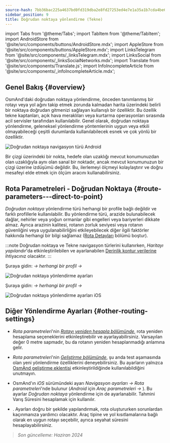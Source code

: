 ```yaml
---
source-hash: 7bb36bac225a4637bd0fd319dba2e8fd27253ed4e7e1a35a1b7cda4be6a24614
sidebar_position: 9
title: Doğrudan noktaya yönlendirme (Tekne)
---
```

import Tabs from '@theme/Tabs';
import TabItem from '@theme/TabItem';
import AndroidStore from '@site/src/components/buttons/AndroidStore.mdx';
import AppleStore from '@site/src/components/buttons/AppleStore.mdx';
import LinksTelegram from '@site/src/components/_linksTelegram.mdx';
import LinksSocial from '@site/src/components/_linksSocialNetworks.mdx';
import Translate from '@site/src/components/Translate.js';
import InfoIncompleteArticle from '@site/src/components/_infoIncompleteArticle.mdx';



## Genel Bakış {#overview}

OsmAnd'daki doğrudan noktaya yönlendirme, önceden tanımlanmış bir rotayı veya yol ağını takip etmek zorunda kalmadan harita üzerindeki belirli bir noktaya doğrudan gitmenizi sağlayan kullanışlı bir özelliktir. Bu özellik tekne kaptanları, açık hava meraklıları veya kurtarma operasyonları sırasında acil servisler tarafından kullanılabilir. Genel olarak, doğrudan noktaya yönlendirme, geleneksel yönlendirme yöntemlerinin uygun veya etkili olmayabileceği çeşitli durumlarda kullanılabilecek esnek ve çok yönlü bir özelliktir.

![Doğrudan noktaya navigasyon türü Android](@site/static/img/navigation/boat/direct_navigation_type_android.png)

Bir çizgi üzerindeki bir nokta, hedefe olan uzaklığı mevcut konumunuzdan olan uzaklığıyla aynı olan sanal bir noktadır, ancak mevcut konumunuzun bir çizgi üzerine izdüşümü değildir. Bu, ilerlemeyi ölçmeyi kolaylaştırır ve doğru mesafeyi elde etmek için ölçüm aracını kullanabilirsiniz.


## Rota Parametreleri - Doğrudan Noktaya {#route-parameters---direct-to-point}

*Doğrudan noktaya* yönlendirme türü herhangi bir profile bağlı değildir ve farklı profillerle kullanılabilir.
Bu yönlendirme türü, arazide bulunabilecek dağlar, nehirler veya yoğun ormanlar gibi engelleri veya bariyerleri dikkate almaz. Ayrıca arazinin kalitesi, rotanın zorluk seviyesi veya rotanın güvenliğini veya uygulanabilirliğini etkileyebilecek diğer ilgili faktörler hakkında herhangi bir bilgi sağlamaz ([Rota Detayları](../setup/route-details.md) bölümü boştur).

:::note
Doğrudan noktaya ve Tekne navigasyon türlerini kullanırken, *Haritayı yapılandır*'da etkinleştirilebilen ve ayarlanabilen [Derinlik kontur verilerine](../../plugins/nautical-charts.md#nautical-map-style) ihtiyacınız olacaktır.
:::

<Tabs groupId="operating-systems" queryString="current-os">

<TabItem value="android" label="Android">

Şuraya gidin: *<Translate android="true" ids="shared_string_menu,shared_string_settings"/> → herhangi bir profil → <Translate android="true" ids="routing_settings_2,nav_type_hint"/>*

![Doğrudan noktaya yönlendirme ayarları](@site/static/img/navigation/routing/direct_to_point_routing_3_andr.png)

</TabItem>

<TabItem value="ios" label="iOS">

Şuraya gidin: *<Translate android="true" ids="shared_string_menu,shared_string_settings"/> → herhangi bir profil → <Translate android="true" ids="routing_settings_2,nav_type_hint"/>*

![Doğrudan noktaya yönlendirme ayarları iOS](@site/static/img/navigation/routing/direct_to_point_ios.png)

</TabItem>

</Tabs>


## Diğer Yönlendirme Ayarları {#other-routing-settings}

- *Rota parametreleri*'nin [*Rotayı yeniden hesapla bölümünde*](../../navigation/guidance/navigation-settings.md#recalculate-route), rota yeniden hesaplama seçeneklerini etkinleştirebilir ve ayarlayabilirsiniz. Varsayılan değer 0 metre sapmadır, bu da rotanın yeniden hesaplanmadığı anlamına gelir.

- *Rota parametreleri*'nin [*Geliştirme bölümünde*](../guidance/navigation-settings.md#development-settings), şu anda test aşamasında olan yeni yönlendirme özelliklerini deneyebilirsiniz. Bu ayarların yalnızca [OsmAnd geliştirme eklentisi](../../plugins/development.md) etkinleştirildiğinde kullanılabildiğini unutmayın.

- OsmAnd'ın *iOS* sürümündeki *[<Translate ios="true" ids="road_speeds"/>](../guidance/navigation-settings.md#road-speeds)* ayarı *Navigasyon ayarları → Rota parametreleri*'nde bulunur (*Android* için *Araç parametreleri → [<Translate android="true" ids="default_speed_setting_title"/>](../guidance/navigation-settings.md#default-speed--road-speeds)*). Bu ayarlar *Doğrudan noktaya* yönlendirme için de ayarlanabilir. Tahmini Varış Süresini hesaplamak için kullanılır.

- *[<Translate ios="true" ids="vehicle_parameters"/>](../guidance/navigation-settings.md#vehicle-parameters)*. Ayarları doğru bir şekilde yapılandırmak, rota oluştururken sorunlardan kaçınmanıza yardımcı olacaktır. Araç tipine ve yol kısıtlamalarına bağlı olarak en uygun rotayı seçebilir, ayrıca seyahat süresini hesaplayabilirsiniz.

> *Son güncelleme: Haziran 2024*